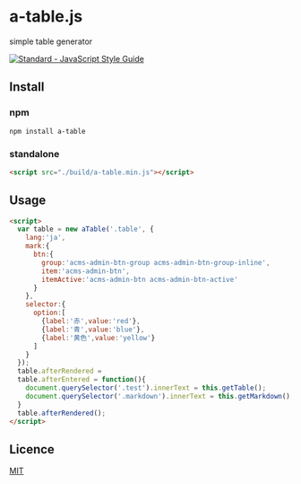 # a-table.js
simple table generator

[![Standard - JavaScript Style Guide](https://cdn.rawgit.com/feross/standard/master/badge.svg)](https://github.com/feross/standard)

## Install

### npm
`npm install a-table`

### standalone
```html
<script src="./build/a-table.min.js"></script>
```

## Usage
```html
<script>
  var table = new aTable('.table', {
    lang:'ja',
    mark:{
      btn:{
        group:'acms-admin-btn-group acms-admin-btn-group-inline',
        item:'acms-admin-btn',
        itemActive:'acms-admin-btn acms-admin-btn-active'
      }
    },
    selector:{
      option:[
        {label:'赤',value:'red'},
        {label:'青',value:'blue'},
        {label:'黄色',value:'yellow'}
      ]
    }
  });
  table.afterRendered =
  table.afterEntered = function(){
    document.querySelector('.test').innerText = this.getTable();
    document.querySelector('.markdown').innerText = this.getMarkdown();
  }
  table.afterRendered();
</script>
```

## Licence
[MIT](https://github.com/appleple/a-table.js/blob/master/LICENSE)

